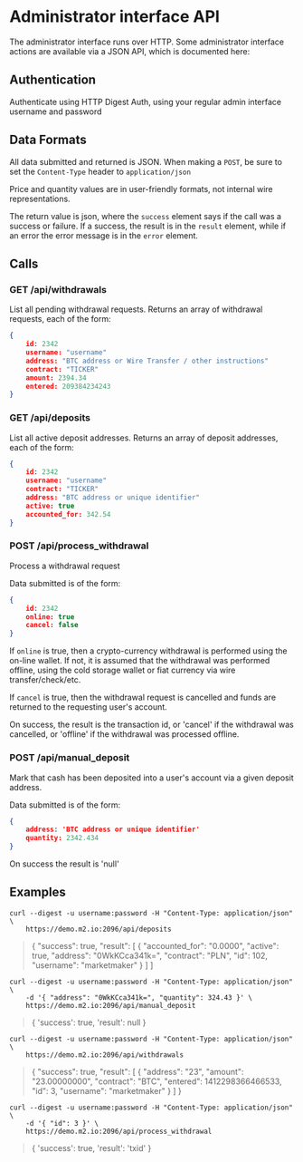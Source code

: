 # Administrator interface API

The administrator interface runs over HTTP. Some administrator interface
actions are available via a JSON API, which is documented here:
 
## Authentication

Authenticate using HTTP Digest Auth, using your regular admin interface username and password

## Data Formats

All data submitted and returned is JSON. When making a `POST`, be sure to set the `Content-Type` 
header to `application/json`

Price and quantity values are in user-friendly formats, not internal wire representations.

The return value is json, where the `success` element says if the call was a success or failure.
If a success, the result is in the `result` element, while if an error the error message
is in the `error` element.

## Calls

### GET /api/withdrawals

List all pending withdrawal requests. Returns an array of withdrawal requests, each of the form:

```json
{
    id: 2342
    username: "username"
    address: "BTC address or Wire Transfer / other instructions"
    contract: "TICKER"
    amount: 2394.34
    entered: 209384234243
}
```

### GET /api/deposits

List all active deposit addresses. Returns an array of deposit addresses, each of the form:

```json
{
    id: 2342
    username: "username"
    contract: "TICKER"
    address: "BTC address or unique identifier"
    active: true
    accounted_for: 342.54
}
```

### POST /api/process_withdrawal

Process a withdrawal request

Data submitted is of the form:

```json
{
    id: 2342
    online: true
    cancel: false
}
```

If `online` is true, then a crypto-currency withdrawal is performed using the on-line wallet. If not,
it is assumed that the withdrawal was performed offline, using the cold storage wallet or fiat currency
via wire transfer/check/etc.

If `cancel` is true, then the withdrawal request is cancelled and funds are returned to the requesting
user's account.

On success, the result is the transaction id, or 'cancel' if the withdrawal was cancelled, or 'offline'
if the withdrawal was processed offline.


### POST /api/manual_deposit

Mark that cash has been deposited into a user's account via a given deposit address.

Data submitted is of the form:

```json
{
    address: 'BTC address or unique identifier'
    quantity: 2342.434
}
```

On success the result is 'null'

## Examples

```
curl --digest -u username:password -H "Content-Type: application/json" \
    https://demo.m2.io:2096/api/deposits
```    
    
> { "success": true,
>   "result": [ {
>        "accounted_for": "0.0000",
>        "active": true,
>        "address": "0WkKCca341k=",
>        "contract": "PLN",
>        "id": 102,
>        "username": "marketmaker"
>    } ]
> ]    

```
curl --digest -u username:password -H "Content-Type: application/json" \
    -d '{ "address": "0WkKCca341k=", "quantity": 324.43 }' \
    https://demo.m2.io:2096/api/manual_deposit
```
    
> { 'success': true, 'result': null }

```
curl --digest -u username:password -H "Content-Type: application/json" \
    https://demo.m2.io:2096/api/withdrawals
```    

> { "success": true,
>   "result": [ {
>         "address": "23",
>         "amount": "23.00000000",
>         "contract": "BTC",
>         "entered": 1412298366466533,
>         "id": 3,
>         "username": "marketmaker"
>     } ]
> }

```    
curl --digest -u username:password -H "Content-Type: application/json" \
    -d '{ "id": 3 }' \
    https://demo.m2.io:2096/api/process_withdrawal
```

> { 'success': true, 'result': 'txid' }
    